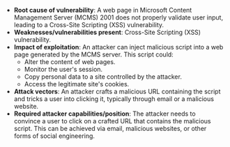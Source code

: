 - **Root cause of vulnerability**: A web page in Microsoft Content Management Server (MCMS) 2001 does not properly validate user input, leading to a Cross-Site Scripting (XSS) vulnerability.
- **Weaknesses/vulnerabilities present**: Cross-Site Scripting (XSS) vulnerability.
- **Impact of exploitation**: An attacker can inject malicious script into a web page generated by the MCMS server. This script could:
    - Alter the content of web pages.
    - Monitor the user's session.
    - Copy personal data to a site controlled by the attacker.
    - Access the legitimate site's cookies.
- **Attack vectors**: An attacker crafts a malicious URL containing the script and tricks a user into clicking it, typically through email or a malicious website.
- **Required attacker capabilities/position**: The attacker needs to convince a user to click on a crafted URL that contains the malicious script. This can be achieved via email, malicious websites, or other forms of social engineering.